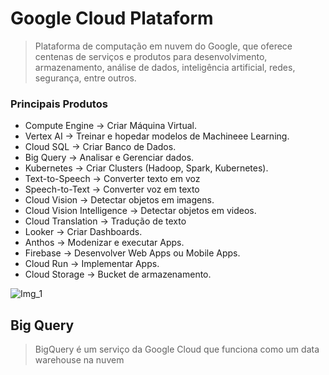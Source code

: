 # Google Cloud Plataform
> Plataforma de computação em nuvem do Google, que oferece centenas de serviços e produtos para desenvolvimento, armazenamento, análise de dados, inteligência artificial, redes, segurança, entre outros.

### Principais Produtos 
- Compute Engine -> Criar Máquina Virtual.
- Vertex AI -> Treinar e hopedar modelos de Machineee Learning.
- Cloud SQL -> Criar Banco de Dados.
- Big Query -> Analisar e Gerenciar dados.
- Kubernetes -> Criar Clusters (Hadoop, Spark, Kubernetes).
- Text-to-Speech -> Converter texto em voz
- Speech-to-Text -> Converter voz em texto
- Cloud Vision -> Detectar objetos em imagens.
- Cloud Vision Intelligence -> Detectar objetos em videos.
- Cloud Translation -> Tradução de texto
- Looker -> Criar Dashboards.
- Anthos -> Modenizar e executar Apps.
- Firebase -> Desenvolver Web Apps ou Mobile Apps.
- Cloud Run -> Implementar Apps.
- Cloud Storage -> Bucket de armazenamento. 

![Img_1](https://github.com/user-attachments/assets/97261076-45b9-4aba-af90-29d9a24ea674)

## Big Query
> BigQuery é um serviço da Google Cloud que funciona como um data warehouse na nuvem
